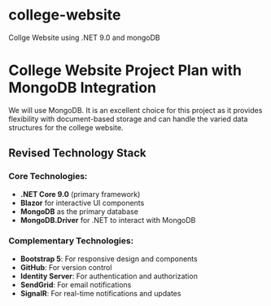 # college-website
Collge Website using .NET 9.0 and mongoDB
# College Website Project Plan with MongoDB Integration

We will use MongoDB. It is an excellent choice for this project as it provides flexibility with document-based storage and can handle the varied data structures for the college website.

## Revised Technology Stack

### Core Technologies:
- **.NET Core 9.0** (primary framework)
- **Blazor** for interactive UI components
- **MongoDB** as the primary database
- **MongoDB.Driver** for .NET to interact with MongoDB

### Complementary Technologies:
- **Bootstrap 5**: For responsive design and components
- **GitHub**: For version control
- **Identity Server**: For authentication and authorization
- **SendGrid**: For email notifications
- **SignalR**: For real-time notifications and updates
